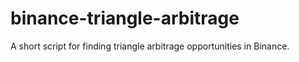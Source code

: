 # binance-triangle-arbitrage
A short script for finding triangle arbitrage  opportunities in Binance.
